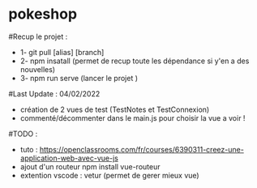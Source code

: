 # pokeshop

#Recup le projet : 

- 1- git pull [alias] [branch]
- 2- npm insatall   (permet de recup toute les dépendance si y'en a des nouvelles) 
- 3- npm run serve (lancer le projet ) 


#Last Update :  04/02/2022

- création de 2 vues de test (TestNotes et TestConnexion) 
- commenté/décommenter dans le main.js pour choisir la vue a voir ! 


#TODO :

- tuto : https://openclassrooms.com/fr/courses/6390311-creez-une-application-web-avec-vue-js
- ajout d'un routeur 
npm install vue-routeur 
- extention vscode : vetur  (permet de gerer mieux vue) 
